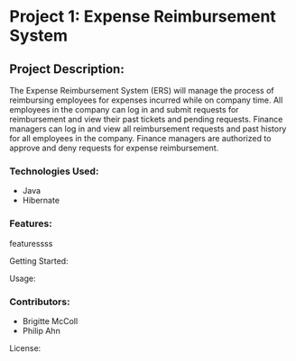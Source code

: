 <h1>Project 1: Expense Reimbursement System</h1>

<h2>Project Description:</h2>

The Expense Reimbursement System (ERS) will manage the process of reimbursing employees for expenses incurred while on company time. All employees in the company can log in and submit requests for reimbursement and view their past tickets and pending requests. Finance managers can log in and view all reimbursement requests and past history for all employees in the company. Finance managers are authorized to approve and deny requests for expense reimbursement.

<h3>Technologies Used:</h3>

* Java
* Hibernate

<h3>Features:</h3>

featuressss


Getting Started:

Usage:

<h3>Contributors:</h3>

* Brigitte McColl
* Philip Ahn

License:
